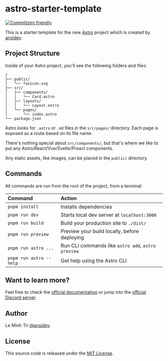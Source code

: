 # astro-starter-template

[![Commitizen friendly](https://img.shields.io/badge/commitizen-friendly-brightgreen.svg)](http://commitizen.github.io/cz-cli/)

This is a starter template for the new [Astro](https://astro.build) project which is created by [ansidev](https://github.com/ansidev).

## Project Structure

Inside of your Astro project, you'll see the following folders and files:

```
/
├── public/
│   └── favicon.svg
├── src/
│   ├── components/
│   │   └── Card.astro
│   ├── layouts/
│   │   └── Layout.astro
│   └── pages/
│       └── index.astro
└── package.json
```

Astro looks for `.astro` or `.md` files in the `src/pages/` directory. Each page is exposed as a route based on its file name.

There's nothing special about `src/components/`, but that's where we like to put any Astro/React/Vue/Svelte/Preact components.

Any static assets, like images, can be placed in the `public/` directory.

## Commands

All commands are run from the root of the project, from a terminal:

| Command                | Action                                             |
| :--------------------- | :------------------------------------------------- |
| `pnpm install`          | Installs dependencies                              |
| `pnpm run dev`          | Starts local dev server at `localhost:3000`        |
| `pnpm run build`        | Build your production site to `./dist/`            |
| `pnpm run preview`      | Preview your build locally, before deploying       |
| `pnpm run astro ...`    | Run CLI commands like `astro add`, `astro preview` |
| `pnpm run astro --help` | Get help using the Astro CLI                       |

## Want to learn more?

Feel free to check the [official documentation](https://docs.astro.build) or jump into the [official Discord server](https://astro.build/chat).

## Author

Le Minh Tri [@ansidev](https://ansidev.xyz/about).

## License

This source code is released under the [MIT License](/LICENSE).
